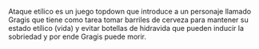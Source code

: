 Ataque etílico es un juego topdown que introduce a un personaje llamado Gragis que tiene como tarea tomar barriles de cerveza para mantener su estado etílico (vida) y evitar botellas de hidravida que pueden inducir la sobriedad y por ende Gragis puede morir.
